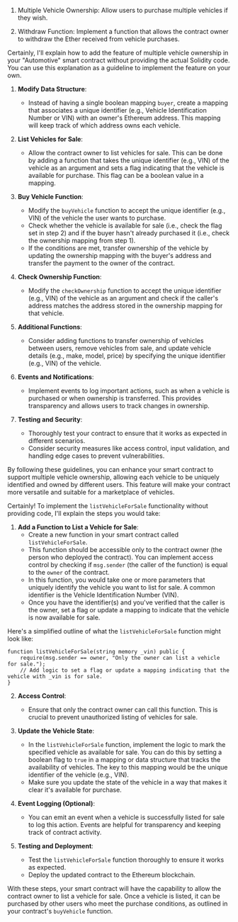 1. Multiple Vehicle Ownership:
Allow users to purchase multiple vehicles if they wish.

2. Withdraw Function:
Implement a function that allows the contract owner to withdraw the Ether received from vehicle purchases.

Certainly, I'll explain how to add the feature of multiple vehicle ownership in your "Automotive" smart contract without providing the actual Solidity code. You can use this explanation as a guideline to implement the feature on your own.

1. **Modify Data Structure**:
   - Instead of having a single boolean mapping `buyer`, create a mapping that associates a unique identifier (e.g., Vehicle Identification Number or VIN) with an owner's Ethereum address. This mapping will keep track of which address owns each vehicle.

2. **List Vehicles for Sale**:
   - Allow the contract owner to list vehicles for sale. This can be done by adding a function that takes the unique identifier (e.g., VIN) of the vehicle as an argument and sets a flag indicating that the vehicle is available for purchase. This flag can be a boolean value in a mapping.

3. **Buy Vehicle Function**:
   - Modify the `buyVehicle` function to accept the unique identifier (e.g., VIN) of the vehicle the user wants to purchase. 
   - Check whether the vehicle is available for sale (i.e., check the flag set in step 2) and if the buyer hasn't already purchased it (i.e., check the ownership mapping from step 1).
   - If the conditions are met, transfer ownership of the vehicle by updating the ownership mapping with the buyer's address and transfer the payment to the owner of the contract.

4. **Check Ownership Function**:
   - Modify the `checkOwnership` function to accept the unique identifier (e.g., VIN) of the vehicle as an argument and check if the caller's address matches the address stored in the ownership mapping for that vehicle.

5. **Additional Functions**:
   - Consider adding functions to transfer ownership of vehicles between users, remove vehicles from sale, and update vehicle details (e.g., make, model, price) by specifying the unique identifier (e.g., VIN) of the vehicle.

6. **Events and Notifications**:
   - Implement events to log important actions, such as when a vehicle is purchased or when ownership is transferred. This provides transparency and allows users to track changes in ownership.

7. **Testing and Security**:
   - Thoroughly test your contract to ensure that it works as expected in different scenarios.
   - Consider security measures like access control, input validation, and handling edge cases to prevent vulnerabilities.

By following these guidelines, you can enhance your smart contract to support multiple vehicle ownership, allowing each vehicle to be uniquely identified and owned by different users. This feature will make your contract more versatile and suitable for a marketplace of vehicles.




Certainly! To implement the `listVehicleForSale` functionality without providing code, I'll explain the steps you would take:

1. **Add a Function to List a Vehicle for Sale**:
   - Create a new function in your smart contract called `listVehicleForSale`.
   - This function should be accessible only to the contract owner (the person who deployed the contract). You can implement access control by checking if `msg.sender` (the caller of the function) is equal to the `owner` of the contract.
   - In this function, you would take one or more parameters that uniquely identify the vehicle you want to list for sale. A common identifier is the Vehicle Identification Number (VIN).
   - Once you have the identifier(s) and you've verified that the caller is the owner, set a flag or update a mapping to indicate that the vehicle is now available for sale.

Here's a simplified outline of what the `listVehicleForSale` function might look like:

```solidity
function listVehicleForSale(string memory _vin) public {
    require(msg.sender == owner, "Only the owner can list a vehicle for sale.");
    // Add logic to set a flag or update a mapping indicating that the vehicle with _vin is for sale.
}
```

2. **Access Control**:
   - Ensure that only the contract owner can call this function. This is crucial to prevent unauthorized listing of vehicles for sale.

3. **Update the Vehicle State**:
   - In the `listVehicleForSale` function, implement the logic to mark the specified vehicle as available for sale. You can do this by setting a boolean flag to `true` in a mapping or data structure that tracks the availability of vehicles. The key to this mapping would be the unique identifier of the vehicle (e.g., VIN).
   - Make sure you update the state of the vehicle in a way that makes it clear it's available for purchase.

4. **Event Logging (Optional)**:
   - You can emit an event when a vehicle is successfully listed for sale to log this action. Events are helpful for transparency and keeping track of contract activity.

5. **Testing and Deployment**:
   - Test the `listVehicleForSale` function thoroughly to ensure it works as expected.
   - Deploy the updated contract to the Ethereum blockchain.

With these steps, your smart contract will have the capability to allow the contract owner to list a vehicle for sale. Once a vehicle is listed, it can be purchased by other users who meet the purchase conditions, as outlined in your contract's `buyVehicle` function.
